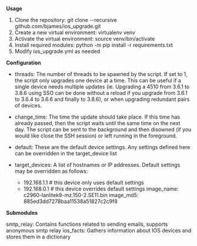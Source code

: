 **Usage**

1. Clone the repository: git clone --recursive github.com/bjames/ios_upgrade.git
2. Create a new virtual environment: virtualenv venv
3. Activate the virtual environment: source venv/bin/activate
4. Install required modules: python -m pip install -r requirements.txt
5. Modify ios_upgrade.yml as needed

**Configuration**

- threads: The number of threads to be spawned by the script. If set to 1, the script only upgrades one device at a time. This can be useful if a single device needs multiple updates (ie. Upgrading a 4510 from 3.6.1 to 3.8.6 using SSO can be done without a reload if you upgrade from 3.6.1 to 3.6.4 to 3.6.6 and finally to 3.8.6), or when upgrading redundant pairs of devices. 
- change_time: The time the update should take place. If this time has already passed, then the script waits until the same time on the next day. The script can be sent to the background and then disowned (if you would like close the SSH session) or left running in the foreground.
- default: These are the default device settings. Any settings defined here can be overridden in the target_device list
- target_devices: A list of hostnames or IP addresses. Default settings may be overridden as follows:

    - 192.168.1.1 # this device only uses default settings
    - 192.168.0.1 # this device overrides default settings
      image_name: c2960-lanlitek9-mz.150-2.SE11.bin
      image_md5: 885ed3dd7278baa11538a51827c2c9f8


**Submodules**

smtp_relay: Contains functions related to sending emails, supports anonymous smtp relay
ios_facts: Gathers information about IOS devices and stores them in a dictionary

